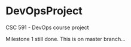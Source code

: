 # DevOpsProject
CSC 591 - DevOps course project

Milestone 1 still done.
This is on master branch...
